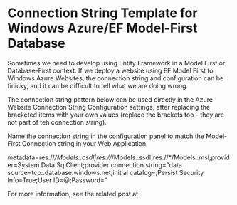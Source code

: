 Connection String Template for Windows Azure/EF Model-First Database
====================================================================

Sometimes we need to develop using Entity Framework in a Model First or Database-First context. If we deploy a website using EF Model First to Windows Azure Websites, the connection string and configuration can be finicky, and it can be difficult to tell what we are doing wrong. 

The connection string pattern below can be used directly in the Azure Website Connection String Configuration settings, after replacing the bracketed items with your own values (replace the brackets too - they are not part of teh connection string). 

Name the connection string in the configuration panel to match the Model-First Connection string in your Web Application. 

metadata=res://*/Models.<AzureDatabaseName>.csdl|res://*/Models.<AzureDatabaseName>.ssdl|res://*/Models.<AzureDatabaseName>.msl;provider=System.Data.SqlClient;provider connection string="data source=tcp:<AzureServerName>.database.windows.net;initial catalog=<AzureDatabaseName>;Persist Security Info=True;User ID=<UserLogIn>@<AzureServerName>;Password=<UserPassword>"

For more information, see the related post at:


